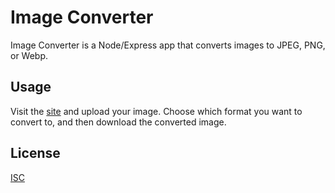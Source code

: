 # Image Converter

Image Converter is a Node/Express app that converts images to JPEG, PNG, or Webp.

## Usage

Visit the [site](https://daniel-schroeder-dev.github.io/image-converter/) and upload your image. Choose which format you want to convert to, and then download the converted image.

## License
[ISC](https://choosealicense.com/licenses/isc/)